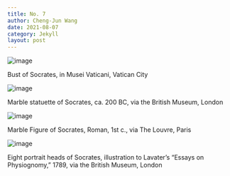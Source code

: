```yaml
---
title: No. 7
author: Cheng-Jun Wang
date: 2021-08-07
category: Jekyll
layout: post
---
```


![image](https://user-images.githubusercontent.com/543384/131060611-39609c8b-36bf-4eda-9c16-b9d4b7412416.png)

Bust of Socrates, in Musei Vaticani, Vatican City


![image](https://user-images.githubusercontent.com/543384/131060637-cc43dd69-f46d-45ab-af18-99c59ce9b25a.png)

Marble statuette of Socrates, ca. 200 BC, via the British Museum, London

![image](https://user-images.githubusercontent.com/543384/131060889-89e2244c-b374-48f9-9884-fc1db80d4a1c.png)

Marble Figure of Socrates, Roman, 1st c., via The Louvre, Paris 

![image](https://user-images.githubusercontent.com/543384/131060677-3585b6a3-6f5e-4b16-84e9-0355502e9e94.png)

Eight portrait heads of Socrates, illustration to Lavater’s “Essays on Physiognomy,” 1789, via the British Museum, London

